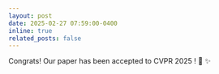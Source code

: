 ```yaml
---
layout: post
date: 2025-02-27 07:59:00-0400
inline: true
related_posts: false
---
```


Congrats! Our paper has been accepted to CVPR 2025 ! :dizzy: :sparkles:
